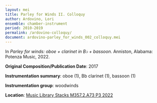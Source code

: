 ```yaml
---
layout: mei
title: Parley for Winds II. Colloquy 
author: Ardovino, Lori
ensemble: chamber-instrument
period: 2010-2019  
permalink: /ardovino-colloquy/
document: ardovino-parley_for_winds_002_colloquy.mei
---
```


In *Parley for winds: oboe + clarinet in B♭ + bassoon.* Anniston, Alabama: Potenza Music, 2022.

**Original Composition/Publication Date**: 2017

**Instrumentation summary**: oboe (1), Bb clarinet (1), bassoon (1) 

**Instrumentation group**: woodwinds 

**Location**: <a href="https://tufts.primo.exlibrisgroup.com/permalink/01TUN_INST/1kc9gia/alma991018931681903851" target="_blank">Music Library Stacks M357.2.A73 P3 2022</a>